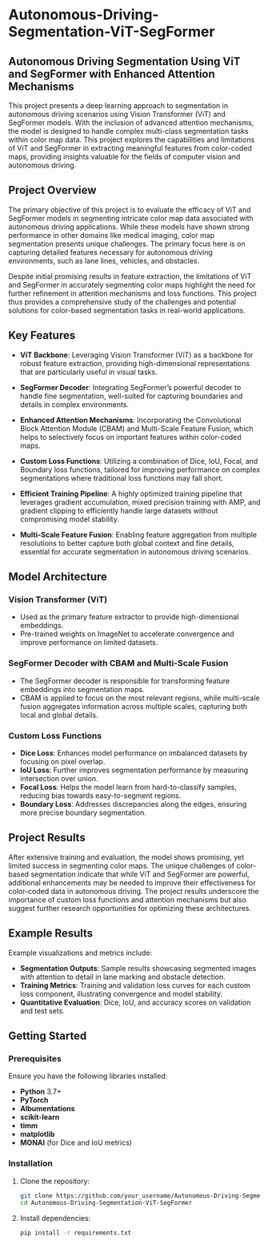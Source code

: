 # Autonomous-Driving-Segmentation-ViT-SegFormer

## Autonomous Driving Segmentation Using ViT and SegFormer with Enhanced Attention Mechanisms

This project presents a deep learning approach to segmentation in autonomous driving scenarios using Vision Transformer (ViT) and SegFormer models. With the inclusion of advanced attention mechanisms, the model is designed to handle complex multi-class segmentation tasks within color map data. This project explores the capabilities and limitations of ViT and SegFormer in extracting meaningful features from color-coded maps, providing insights valuable for the fields of computer vision and autonomous driving.

## Project Overview

The primary objective of this project is to evaluate the efficacy of ViT and SegFormer models in segmenting intricate color map data associated with autonomous driving applications. While these models have shown strong performance in other domains like medical imaging, color map segmentation presents unique challenges. The primary focus here is on capturing detailed features necessary for autonomous driving environments, such as lane lines, vehicles, and obstacles.

Despite initial promising results in feature extraction, the limitations of ViT and SegFormer in accurately segmenting color maps highlight the need for further refinement in attention mechanisms and loss functions. This project thus provides a comprehensive study of the challenges and potential solutions for color-based segmentation tasks in real-world applications.

## Key Features

- **ViT Backbone**: Leveraging Vision Transformer (ViT) as a backbone for robust feature extraction, providing high-dimensional representations that are particularly useful in visual tasks.
  
- **SegFormer Decoder**: Integrating SegFormer’s powerful decoder to handle fine segmentation, well-suited for capturing boundaries and details in complex environments.

- **Enhanced Attention Mechanisms**: Incorporating the Convolutional Block Attention Module (CBAM) and Multi-Scale Feature Fusion, which helps to selectively focus on important features within color-coded maps.

- **Custom Loss Functions**: Utilizing a combination of Dice, IoU, Focal, and Boundary loss functions, tailored for improving performance on complex segmentations where traditional loss functions may fall short.

- **Efficient Training Pipeline**: A highly optimized training pipeline that leverages gradient accumulation, mixed precision training with AMP, and gradient clipping to efficiently handle large datasets without compromising model stability.

- **Multi-Scale Feature Fusion**: Enabling feature aggregation from multiple resolutions to better capture both global context and fine details, essential for accurate segmentation in autonomous driving scenarios.

## Model Architecture

### Vision Transformer (ViT)
- Used as the primary feature extractor to provide high-dimensional embeddings.
- Pre-trained weights on ImageNet to accelerate convergence and improve performance on limited datasets.

### SegFormer Decoder with CBAM and Multi-Scale Fusion
- The SegFormer decoder is responsible for transforming feature embeddings into segmentation maps.
- CBAM is applied to focus on the most relevant regions, while multi-scale fusion aggregates information across multiple scales, capturing both local and global details.

### Custom Loss Functions
- **Dice Loss**: Enhances model performance on imbalanced datasets by focusing on pixel overlap.
- **IoU Loss**: Further improves segmentation performance by measuring intersection over union.
- **Focal Loss**: Helps the model learn from hard-to-classify samples, reducing bias towards easy-to-segment regions.
- **Boundary Loss**: Addresses discrepancies along the edges, ensuring more precise boundary segmentation.

## Project Results

After extensive training and evaluation, the model shows promising, yet limited success in segmenting color maps. The unique challenges of color-based segmentation indicate that while ViT and SegFormer are powerful, additional enhancements may be needed to improve their effectiveness for color-coded data in autonomous driving. The project results underscore the importance of custom loss functions and attention mechanisms but also suggest further research opportunities for optimizing these architectures.

## Example Results

Example visualizations and metrics include:

- **Segmentation Outputs**: Sample results showcasing segmented images with attention to detail in lane marking and obstacle detection.
- **Training Metrics**: Training and validation loss curves for each custom loss component, illustrating convergence and model stability.
- **Quantitative Evaluation**: Dice, IoU, and accuracy scores on validation and test sets.

## Getting Started

### Prerequisites

Ensure you have the following libraries installed:
- **Python** 3.7+
- **PyTorch**
- **Albumentations**
- **scikit-learn**
- **timm**
- **matplotlib**
- **MONAI** (for Dice and IoU metrics)

### Installation

1. Clone the repository:

    ```bash
    git clone https://github.com/your_username/Autonomous-Driving-Segmentation-ViT-SegFormer.git
    cd Autonomous-Driving-Segmentation-ViT-SegFormer
    ```

2. Install dependencies:

    ```bash
    pip install -r requirements.txt
    ```
